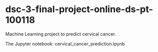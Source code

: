# dsc-3-final-project-online-ds-pt-100118

Machine Learning project to predict cervical cancer.

The Jupyter notebook: cervical_cancer_prediction.ipynb

